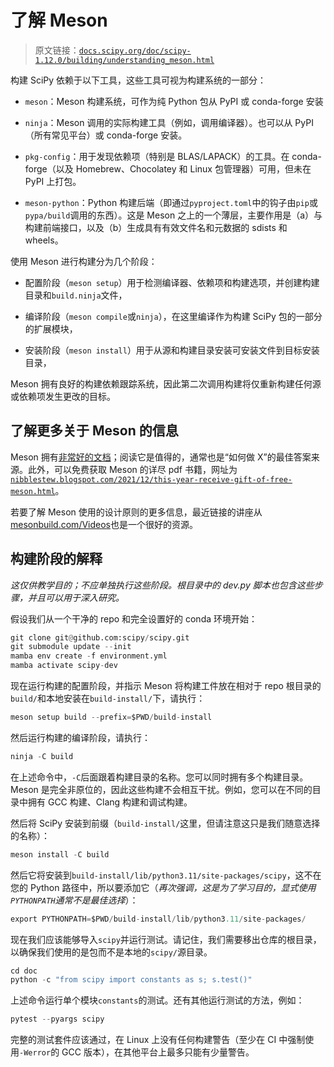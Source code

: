 # 了解 Meson

> 原文链接：[`docs.scipy.org/doc/scipy-1.12.0/building/understanding_meson.html`](https://docs.scipy.org/doc/scipy-1.12.0/building/understanding_meson.html)

构建 SciPy 依赖于以下工具，这些工具可视为构建系统的一部分：

+   `meson`：Meson 构建系统，可作为纯 Python 包从 PyPI 或 conda-forge 安装

+   `ninja`：Meson 调用的实际构建工具（例如，调用编译器）。也可以从 PyPI（所有常见平台）或 conda-forge 安装。

+   `pkg-config`：用于发现依赖项（特别是 BLAS/LAPACK）的工具。在 conda-forge（以及 Homebrew、Chocolatey 和 Linux 包管理器）可用，但未在 PyPI 上打包。

+   `meson-python`：Python 构建后端（即通过`pyproject.toml`中的钩子由`pip`或`pypa/build`调用的东西）。这是 Meson 之上的一个薄层，主要作用是（a）与构建前端接口，以及（b）生成具有有效文件名和元数据的 sdists 和 wheels。

使用 Meson 进行构建分为几个阶段：

+   配置阶段（`meson setup`）用于检测编译器、依赖项和构建选项，并创建构建目录和`build.ninja`文件，

+   编译阶段（`meson compile`或`ninja`），在这里编译作为构建 SciPy 包的一部分的扩展模块，

+   安装阶段（`meson install`）用于从源和构建目录安装可安装文件到目标安装目录，

Meson 拥有良好的构建依赖跟踪系统，因此第二次调用构建将仅重新构建任何源或依赖项发生更改的目标。

## 了解更多关于 Meson 的信息

Meson 拥有[非常好的文档](https://mesonbuild.com/)；阅读它是值得的，通常也是“如何做 X”的最佳答案来源。此外，可以免费获取 Meson 的详尽 pdf 书籍，网址为[`nibblestew.blogspot.com/2021/12/this-year-receive-gift-of-free-meson.html`](https://nibblestew.blogspot.com/2021/12/this-year-receive-gift-of-free-meson.html)。

若要了解 Meson 使用的设计原则的更多信息，最近链接的讲座从[mesonbuild.com/Videos](https://mesonbuild.com/Videos.html)也是一个很好的资源。

## 构建阶段的解释

*这仅供教学目的；不应单独执行这些阶段。根目录中的 dev.py 脚本也包含这些步骤，并且可以用于深入研究。*

假设我们从一个干净的 repo 和完全设置好的 conda 环境开始：

```py
git clone git@github.com:scipy/scipy.git
git submodule update --init
mamba env create -f environment.yml
mamba activate scipy-dev 
```

现在运行构建的配置阶段，并指示 Meson 将构建工件放在相对于 repo 根目录的`build/`和本地安装在`build-install/`下，请执行：

```py
meson setup build --prefix=$PWD/build-install 
```

然后运行构建的编译阶段，请执行：

```py
ninja -C build 
```

在上述命令中，`-C`后面跟着构建目录的名称。您可以同时拥有多个构建目录。Meson 是完全非原位的，因此这些构建不会相互干扰。例如，您可以在不同的目录中拥有 GCC 构建、Clang 构建和调试构建。

然后将 SciPy 安装到前缀（`build-install/`这里，但请注意这只是我们随意选择的名称）：

```py
meson install -C build 
```

然后它将安装到`build-install/lib/python3.11/site-packages/scipy`，这不在您的 Python 路径中，所以要添加它（*再次强调，这是为了学习目的，显式使用`PYTHONPATH`通常不是最佳选择*）：

```py
export PYTHONPATH=$PWD/build-install/lib/python3.11/site-packages/ 
```

现在我们应该能够导入`scipy`并运行测试。请记住，我们需要移出仓库的根目录，以确保我们使用的是包而不是本地的`scipy/`源目录。

```py
cd doc
python -c "from scipy import constants as s; s.test()" 
```

上述命令运行单个模块`constants`的测试。还有其他运行测试的方法，例如：

```py
pytest --pyargs scipy 
```

完整的测试套件应该通过，在 Linux 上没有任何构建警告（至少在 CI 中强制使用`-Werror`的 GCC 版本），在其他平台上最多只能有少量警告。
